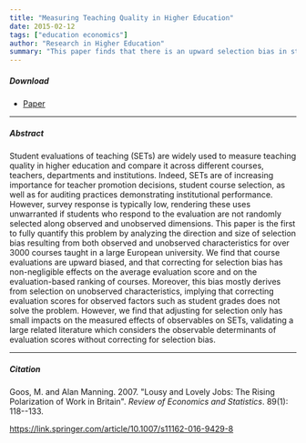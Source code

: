 ```yaml
---
title: "Measuring Teaching Quality in Higher Education" 
date: 2015-02-12
tags: ["education economics"]
author: "Research in Higher Education"
summary: "This paper finds that there is an upward selection bias in students' course evaluations, and that correcting for this bias has non-negligible effects on the average evaluation score and on the evaluation-based ranking of courses. However, we find that adjusting for selection only has small impacts on the measured effects of observables on course evaluations, validating a large related literature which considers the observable determinants of evaluation scores without correcting for selection bias."
---
```


##### Download

+ [Paper](/6.pdf)
---

##### Abstract

Student evaluations of teaching (SETs) are widely used to measure teaching quality in higher education and compare it across different courses, teachers, departments and institutions. Indeed, SETs are of increasing importance for teacher promotion decisions, student course selection, as well as for auditing practices demonstrating institutional performance. However, survey response is typically low, rendering these uses unwarranted if students who respond to the evaluation are not randomly selected along observed and unobserved dimensions. This paper is the first to fully quantify this problem by analyzing the direction and size of selection bias resulting from both observed and unobserved characteristics for over 3000 courses taught in a large European university. We find that course evaluations are upward biased, and that correcting for selection bias has non-negligible effects on the average evaluation score and on the evaluation-based ranking of courses. Moreover, this bias mostly derives from selection on unobserved characteristics, implying that correcting evaluation scores for observed factors such as student grades does not solve the problem. However, we find that adjusting for selection only has small impacts on the measured effects of observables on SETs, validating a large related literature which considers the observable determinants of evaluation scores without correcting for selection bias.

---

##### Citation

Goos, M. and Alan Manning. 2007. "Lousy and Lovely Jobs: The Rising Polarization of Work in Britain". *Review of Economics and Statistics*. 89(1): 118--133. 

https://link.springer.com/article/10.1007/s11162-016-9429-8 
